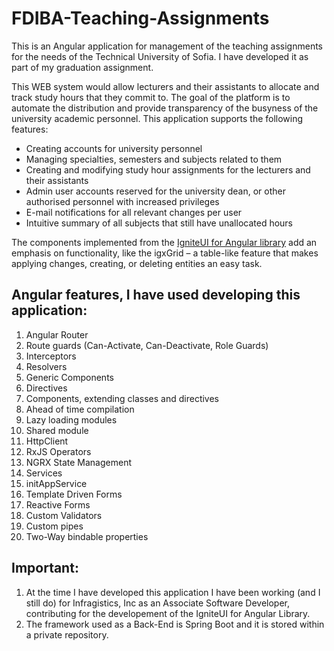 # FDIBA-Teaching-Assignments

This is an Angular application for management of the teaching assignments for the needs of the Technical University of Sofia. I have developed it as part of my graduation assignment.  

This WEB system would allow lecturers and their assistants to allocate and track study hours that they commit to. The goal of the platform is to automate the distribution and provide transparency of the busyness of the university academic personnel. This application supports the following features:
-	Creating accounts for university personnel
-	Managing specialties, semesters and subjects related to them
-	Creating and modifying study hour assignments for the lecturers and their assistants
-	Admin user accounts reserved for the university dean, or other authorised personnel with increased privileges
-	E-mail notifications for all relevant changes per user
-	Intuitive summary of all subjects that still have unallocated hours

The components implemented from the [IgniteUI for Angular library](https://www.infragistics.com/products/ignite-ui-angular/angular/components/general/angular-grid-overview-guide) add an emphasis on functionality, like the igxGrid – a table-like feature that makes applying changes, creating, or deleting entities an easy task.

## Angular features, I have used developing this application:
1. Angular Router
2. Route guards (Can-Activate, Can-Deactivate, Role Guards)
3. Interceptors
4. Resolvers
5. Generic Components
6. Directives
7. Components, extending classes and directives
8. Ahead of time compilation
9. Lazy loading modules
10. Shared module
11. HttpClient
12. RxJS Operators
13. NGRX State Management
14. Services
15. initAppService
16. Template Driven Forms
17. Reactive Forms
18. Custom Validators
19. Custom pipes
20. Two-Way bindable properties

## Important:
1. At the time I have developed this application I have been working (and I still do) for Infragistics, Inc as an Associate Software Developer, contributing for the developement of the IgniteUI for Angular Library.
2. The framework used as a Back-End is Spring Boot and it is stored within a private repository.
